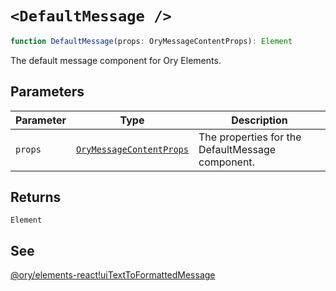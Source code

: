 # `<DefaultMessage />`

```ts
function DefaultMessage(props: OryMessageContentProps): Element
```

The default message component for Ory Elements.

## Parameters

| Parameter | Type                                                                   | Description                                      |
| --------- | ---------------------------------------------------------------------- | ------------------------------------------------ |
| `props`   | [`OryMessageContentProps`](../../interfaces/OryMessageContentProps.md) | The properties for the DefaultMessage component. |

## Returns

`Element`

## See

[@ory/elements-react!uiTextToFormattedMessage](../../functions/uiTextToFormattedMessage.md)
